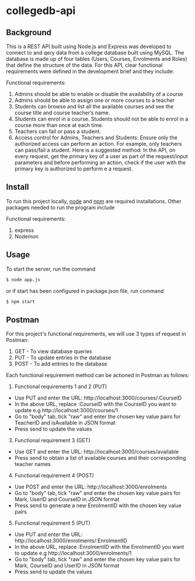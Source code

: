 # collegedb-api

## Background

This is a REST API built using Node.js and Express was developed to connect to and qery data from a college database built using MySQL. The database is made up of four tables (Users, Courses, Enrolments and Roles) that define the structure of the data. For this API, clear functional requirements were defined in the development brief and they include:

Functional requirements:
1) Admins should be able to enable or disable the availability of a course
2) Admins should be able to assign one or more courses to a teacher
3) Students can browse and list all the available courses and see the course title and course
teacher’s name.
4) Students can enrol in a course. Students should not be able to enrol in a course more than
once at each time.
5) Teachers can fail or pass a student.
6) Access control for Admins, Teachers and Students: Ensure only the authorized access can
perform an action. For example, only teachers can pass/fail a student.
Here is a suggested method: In the API, on every request, get the primary key of a user as
part of the request/input parameters and before performing an action, check if the user
with the primary key is authorized to perform e a request. 

## Install

To run this project locally, [node](http://nodejs.org) and [npm](https://npmjs.com) are required installations. Other packages needed to run the program include

Functional requirements:
1) express
2) Nodemon


## Usage

To start the server, run the command

```sh
$ node app.js
```
or if start has been configured in package.json file, run command

```sh
$ npm start
```

## Postman

For this project's functional requirements, we will use 3 types of request in Postman:
1) GET - To view database queries
2) PUT - To update entries in the database
3) POST - To add entries to the database

Each functional requirement method can be actioned in Postman as follows:

1) Functional requirements 1 and 2 (PUT)
* Use PUT and enter the URL: http://localhost:3000/courses/:CourseID
* In the above URL, replace :CourseID with the CourseID you want to update e.g http://localhost:3000/courses/1
* Go to "body" tab, tick "raw" and enter the chosen key value pairs for TeacherID and isAvailable in JSON format
* Press send to update the values

3) Functional requirement 3 (GET)
* Use GET and enter the URL: http://localhost:3000/courses/available
* Press send to obtain a list of available courses and their corresponding teacher names

4) Functional requirement 4 (POST)
* Use POST and enter the URL: http://localhost:3000/enrolments
* Go to "body" tab, tick "raw" and enter the chosen key value pairs for Mark, UserID and CourseID in JSON format
* Press send to generate a new EnrolmentID with the chosen key value pairs

5) Functional requirement 5 (PUT)
* Use PUT and enter the URL: http://localhost:3000/enrolments/:EnrolmentID
* In the above URL, replace :EnrolmentID with the EnrolmentID you want to update e.g http://localhost:3000/enrolments/1
* Go to "body" tab, tick "raw" and enter the chosen key value pairs for Mark, CourseID and UserID in JSON format
* Press send to update the values





